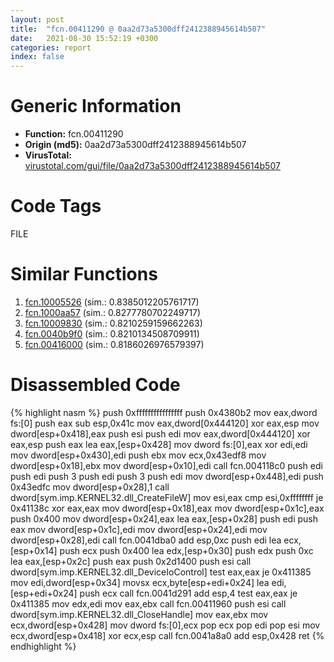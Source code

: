 ```yaml
---
layout: post
title:  "fcn.00411290 @ 0aa2d73a5300dff2412388945614b507"
date:   2021-08-30 15:52:19 +0300
categories: report
index: false
---
```


# Generic Information
- **Function:** fcn.00411290
- **Origin (md5):** 0aa2d73a5300dff2412388945614b507
- **VirusTotal:** [virustotal.com/gui/file/0aa2d73a5300dff2412388945614b507][virustotal_ref]

# Code Tags
<span class="tag" id="FILE">FILE</span>


# Similar Functions

1. [fcn.10005526][similar_1_ref] (sim.: 0.8385012205761717)
2. [fcn.1000aa57][similar_2_ref] (sim.: 0.8277780702249717)
3. [fcn.10009830][similar_3_ref] (sim.: 0.8210259159662263)
4. [fcn.0040b9f0][similar_4_ref] (sim.: 0.8210134508709911)
5. [fcn.00416000][similar_5_ref] (sim.: 0.8186026976579397)


# Disassembled Code

{% highlight nasm %}
push 0xffffffffffffffff
push 0x4380b2
mov eax,dword fs:[0]
push eax
sub esp,0x41c
mov eax,dword[0x444120]
xor eax,esp
mov dword[esp+0x418],eax
push esi
push edi
mov eax,dword[0x444120]
xor eax,esp
push eax
lea eax,[esp+0x428]
mov dword fs:[0],eax
xor edi,edi
mov dword[esp+0x430],edi
push ebx
mov ecx,0x43edf8
mov dword[esp+0x18],ebx
mov dword[esp+0x10],edi
call fcn.004118c0
push edi
push edi
push 3
push edi
push 3
push edi
mov dword[esp+0x448],edi
push 0x43edfc
mov dword[esp+0x28],1
call dword[sym.imp.KERNEL32.dll_CreateFileW]
mov esi,eax
cmp esi,0xffffffff
je 0x41138c
xor eax,eax
mov dword[esp+0x18],eax
mov dword[esp+0x1c],eax
push 0x400
mov dword[esp+0x24],eax
lea eax,[esp+0x28]
push edi
push eax
mov dword[esp+0x1c],edi
mov dword[esp+0x24],edi
mov dword[esp+0x28],edi
call fcn.0041dba0
add esp,0xc
push edi
lea ecx,[esp+0x14]
push ecx
push 0x400
lea edx,[esp+0x30]
push edx
push 0xc
lea eax,[esp+0x2c]
push eax
push 0x2d1400
push esi
call dword[sym.imp.KERNEL32.dll_DeviceIoControl]
test eax,eax
je 0x411385
mov edi,dword[esp+0x34]
movsx ecx,byte[esp+edi+0x24]
lea edi,[esp+edi+0x24]
push ecx
call fcn.0041d291
add esp,4
test eax,eax
je 0x411385
mov edx,edi
mov eax,ebx
call fcn.00411960
push esi
call dword[sym.imp.KERNEL32.dll_CloseHandle]
mov eax,ebx
mov ecx,dword[esp+0x428]
mov dword fs:[0],ecx
pop ecx
pop edi
pop esi
mov ecx,dword[esp+0x418]
xor ecx,esp
call fcn.0041a8a0
add esp,0x428
ret
{% endhighlight %}


[similar_1_ref]: /report/fcn.10005526@a0ac129ff3ea4c0dfa9529c259a9502c
[similar_2_ref]: /report/fcn.1000aa57@e5d49e0823e602f2ee948ac39d32c1eb
[similar_3_ref]: /report/fcn.10009830@4c3818fdf32d89a09257dbc9d3e142ea
[similar_4_ref]: /report/fcn.0040b9f0@418e0921f3a9bd4f5bc0dcc59623b5a1
[similar_5_ref]: /report/fcn.00416000@0aa2d73a5300dff2412388945614b507
[virustotal_ref]: https://www.virustotal.com/gui/file/0aa2d73a5300dff2412388945614b507